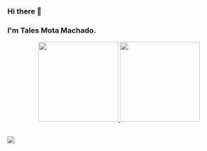 ### Hi there 👋
<h3 class="m-l-6em">I'm Tales Mota Machado.</h3>

<div align="center">
  <a href="https://github.com/talesmota">
  <img height="180em" src="https://github-readme-stats.vercel.app/api?username=talesmota&show_icons=true&theme=dracula&include_all_commits=true&count_private=true&show_icons=true"/>
  <img height="180em" src="https://github-readme-stats.vercel.app/api/top-langs/?username=talesmota&layout=compact&langs_count=7&theme=dracula"/>
</div>
  
  ##
  <div> 
    <a href="https://www.linkedin.com/in/tales-mota-machado-msc-0156aa50/" target="_blank"><img src=" https://img.shields.io/badge/LinkedIn-0077B5?style=for-the-badge&logo=linkedin&logoColor=white" target="_blank"></a>
  </div>
 
